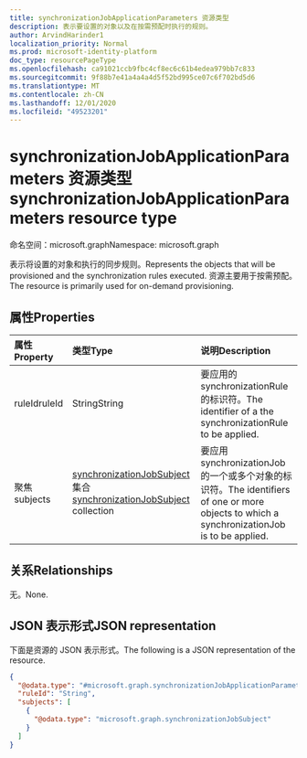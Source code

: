 ```yaml
---
title: synchronizationJobApplicationParameters 资源类型
description: 表示要设置的对象以及在按需预配时执行的规则。
author: ArvindHarinder1
localization_priority: Normal
ms.prod: microsoft-identity-platform
doc_type: resourcePageType
ms.openlocfilehash: ca91021ccb9fbc4cf8ec6c61b4edea979bb7c833
ms.sourcegitcommit: 9f88b7e41a4a4a4d5f52bd995ce07c6f702bd5d6
ms.translationtype: MT
ms.contentlocale: zh-CN
ms.lasthandoff: 12/01/2020
ms.locfileid: "49523201"
---
```

# <a name="synchronizationjobapplicationparameters-resource-type"></a><span data-ttu-id="a0ee6-103">synchronizationJobApplicationParameters 资源类型</span><span class="sxs-lookup"><span data-stu-id="a0ee6-103">synchronizationJobApplicationParameters resource type</span></span>

<span data-ttu-id="a0ee6-104">命名空间：microsoft.graph</span><span class="sxs-lookup"><span data-stu-id="a0ee6-104">Namespace: microsoft.graph</span></span>

<span data-ttu-id="a0ee6-105">表示将设置的对象和执行的同步规则。</span><span class="sxs-lookup"><span data-stu-id="a0ee6-105">Represents the objects that will be provisioned and the synchronization rules executed.</span></span> <span data-ttu-id="a0ee6-106">资源主要用于按需预配。</span><span class="sxs-lookup"><span data-stu-id="a0ee6-106">The resource is primarily used for on-demand provisioning.</span></span> 

## <a name="properties"></a><span data-ttu-id="a0ee6-107">属性</span><span class="sxs-lookup"><span data-stu-id="a0ee6-107">Properties</span></span>
|<span data-ttu-id="a0ee6-108">属性</span><span class="sxs-lookup"><span data-stu-id="a0ee6-108">Property</span></span>|<span data-ttu-id="a0ee6-109">类型</span><span class="sxs-lookup"><span data-stu-id="a0ee6-109">Type</span></span>|<span data-ttu-id="a0ee6-110">说明</span><span class="sxs-lookup"><span data-stu-id="a0ee6-110">Description</span></span>|
|:---|:---|:---|
|<span data-ttu-id="a0ee6-111">ruleId</span><span class="sxs-lookup"><span data-stu-id="a0ee6-111">ruleId</span></span>|<span data-ttu-id="a0ee6-112">String</span><span class="sxs-lookup"><span data-stu-id="a0ee6-112">String</span></span>|<span data-ttu-id="a0ee6-113">要应用的 synchronizationRule 的标识符。</span><span class="sxs-lookup"><span data-stu-id="a0ee6-113">The identifier of a the synchronizationRule to be applied.</span></span>|
|<span data-ttu-id="a0ee6-114">聚焦</span><span class="sxs-lookup"><span data-stu-id="a0ee6-114">subjects</span></span>|<span data-ttu-id="a0ee6-115">[synchronizationJobSubject](../resources/synchronization-synchronizationjobsubject.md) 集合</span><span class="sxs-lookup"><span data-stu-id="a0ee6-115">[synchronizationJobSubject](../resources/synchronization-synchronizationjobsubject.md) collection</span></span>|<span data-ttu-id="a0ee6-116">要应用 synchronizationJob 的一个或多个对象的标识符。</span><span class="sxs-lookup"><span data-stu-id="a0ee6-116">The identifiers of one or more objects to which a synchronizationJob is to be applied.</span></span>|

## <a name="relationships"></a><span data-ttu-id="a0ee6-117">关系</span><span class="sxs-lookup"><span data-stu-id="a0ee6-117">Relationships</span></span>
<span data-ttu-id="a0ee6-118">无。</span><span class="sxs-lookup"><span data-stu-id="a0ee6-118">None.</span></span>

## <a name="json-representation"></a><span data-ttu-id="a0ee6-119">JSON 表示形式</span><span class="sxs-lookup"><span data-stu-id="a0ee6-119">JSON representation</span></span>
<span data-ttu-id="a0ee6-120">下面是资源的 JSON 表示形式。</span><span class="sxs-lookup"><span data-stu-id="a0ee6-120">The following is a JSON representation of the resource.</span></span>
<!-- {
  "blockType": "resource",
  "@odata.type": "microsoft.graph.synchronizationJobApplicationParameters"
}
-->
``` json
{
  "@odata.type": "#microsoft.graph.synchronizationJobApplicationParameters",
  "ruleId": "String",
  "subjects": [
    {
      "@odata.type": "microsoft.graph.synchronizationJobSubject"
    }
  ]
}
```


